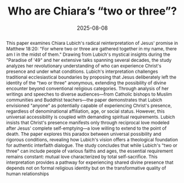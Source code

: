 ---
layout: preprint
title: "Who are Chiara’s “two or three”?"
authors:
  - Ján Morovic
  - Peter Morovic
discipline: "Philosophy"
language: 
  - "English"
  - "Italiano"
doi: "10.1234/example1"
abstract: >
  
  This paper examines Chiara Lubich's radical reinterpretation of Jesus' promise in Matthew 18:20: "For where two or three are gathered together in my name, there am I in the midst of them." Drawing from Lubich's mystical insights during the "Paradise of '49" and her extensive talks spanning several decades, the study analyzes her revolutionary understanding of who can experience Christ's presence and under what conditions. Lubich's interpretation challenges traditional ecclesiastical boundaries by proposing that Jesus deliberately left the identity of the "two or three" anonymous, extending the possibility of divine encounter beyond conventional religious categories. Through analysis of her writings and speeches to diverse audiences—from Catholic bishops to Muslim communities and Buddhist teachers—the paper demonstrates that Lubich envisioned "anyone" as potentially capable of experiencing Christ's presence, regardless of denominational affiliation, age, or social status. However, this universal accessibility is coupled with demanding spiritual requirements. Lubich insists that Christ's presence manifests only through reciprocal love modeled after Jesus' complete self-emptying—a love willing to extend to the point of death. The paper explores this paradox between universal possibility and rigorous conditions, revealing how Lubich's vision offers a theological foundation for authentic interfaith dialogue. The study concludes that while Lubich's "two or three" can include people of various faiths and ages, the essential requirement remains constant: mutual love characterized by total self-sacrifice. This interpretation provides a pathway for experiencing shared divine presence that depends not on formal religious identity but on the transformative quality of human relationships

date: 2025-08-08
pdfs:
  - language: "English"
    url: "/assets/pdfs/20250815_PUPILLA_ChiarasTwoOrThree_en.pdf"
    flag: "🇬🇧"
  - language: "Italiano" 
    url: "/assets/pdfs/20250815_PUPILLA_ChiarasTwoOrThree_it.pdf"
    flag: "🇮🇹"
tags:
  - unity
---